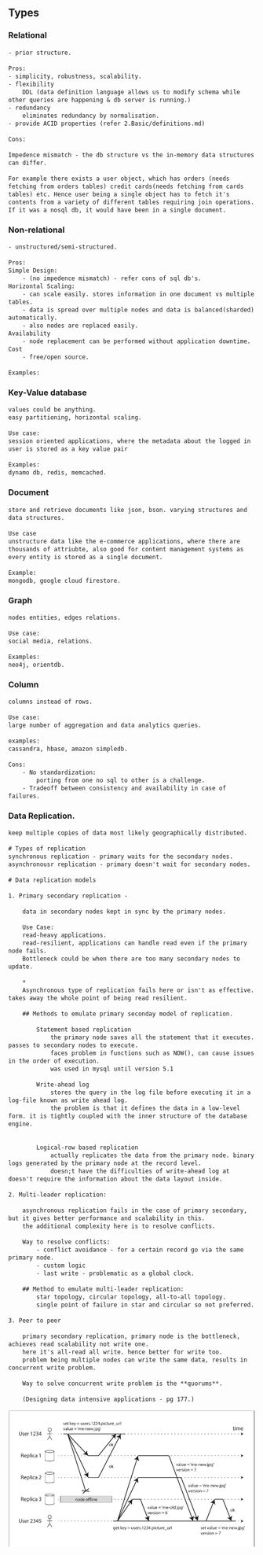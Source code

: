 ## Types

### Relational 
    - prior structure.
    
    Pros:
    - simplicity, robustness, scalability.
    - flexibility 
        DDL (data definition language allows us to modify schema while other queries are happening & db server is running.)
    - redundancy
        eliminates redundancy by normalisation.
    - provide ACID properties (refer 2.Basic/definitions.md)

    Cons:

    Impedence mismatch - the db structure vs the in-memory data structures can differ.
    
    For example there exists a user object, which has orders (needs fetching from orders tables) credit cards(needs fetching from cards tables) etc. Hence user being a single object has to fetch it's contents from a variety of different tables requiring join operations. 
    If it was a nosql db, it would have been in a single document. 

### Non-relational  

    - unstructured/semi-structured.
    
    Pros: 
    Simple Design:
        - (no impedence mismatch) - refer cons of sql db's.
    Horizontal Scaling:
        - can scale easily. stores information in one document vs multiple tables.
        - data is spread over multiple nodes and data is balanced(sharded) automatically.
        - also nodes are replaced easily. 
    Availability
        - node replacement can be performed without application downtime. 
    Cost
        - free/open source.

    Examples:

### Key-Value database
    values could be anything. 
    easy partitioning, horizontal scaling. 
    
    Use case:
    session oriented applications, where the metadata about the logged in user is stored as a key value pair
    
    Examples:
    dynamo db, redis, memcached.

### Document
    store and retrieve documents like json, bson. varying structures and data structures.
    
    Use case
    unstructure data like the e-commerce applications, where there are thousands of attriubte, also good for content management systems as every entity is stored as a single document. 

    Example:
    mongodb, google cloud firestore.
    
### Graph
    nodes entities, edges relations. 

    Use case:
    social media, relations. 

    Examples:
    neo4j, orientdb. 
    
### Column
    columns instead of rows. 

    Use case:
    large number of aggregation and data analytics queries.

    examples:
    cassandra, hbase, amazon simpledb.
    
    Cons:
        - No standardization:
            porting from one no sql to other is a challenge.
        - Tradeoff between consistency and availability in case of failures.

 
### Data Replication.

    keep multiple copies of data most likely geographically distributed.

    # Types of replication
    synchronous replication - primary waits for the secondary nodes. 
    asynchronousr replication - primary doesn't wait for secondary nodes. 

    # Data replication models
    
    1. Primary secondary replication - 
        
        data in secondary nodes kept in sync by the primary nodes. 
        
        Use Case:
        read-heavy applications. 
        read-resilient, applications can handle read even if the primary node fails.
        Bottleneck could be when there are too many secondary nodes to update.

        *
        Asynchronous type of replication fails here or isn't as effective. takes away the whole point of being read resilient.

        ## Methods to emulate primary seconday model of replication. 

            Statement based replication
                the primary node saves all the statement that it executes. passes to secondary nodes to execute.
                faces problem in functions such as NOW(), can cause issues in the order of execution. 
                was used in mysql until version 5.1
            
            Write-ahead log 
                stores the query in the log file before executing it in a log-file known as write ahead log. 
                the problem is that it defines the data in a low-level form. it is tightly coupled with the inner structure of the database engine.
            

            Logical-row based replication
                actually replicates the data from the primary node. binary logs generated by the primary node at the record level. 
                doesn;t have the difficulties of write-ahead log at doesn't require the information about the data layout inside.

    2. Multi-leader replication:
        
        asynchronous replication fails in the case of primary secondary, but it gives better performance and scalability in this. 
        the additional complexity here is to resolve conflicts. 

        Way to resolve conflicts:
            - conflict avoidance - for a certain record go via the same primary node.
            - custom logic
            - last write - problematic as a global clock. 

        ## Method to emulate multi-leader replication:
            star topology, circular topology, all-to-all topology.
            single point of failure in star and circular so not preferred.

    3. Peer to peer

        primary secondary replication, primary node is the bottleneck, achieves read scalability not write one. 
        here it's all-read all write. hence better for write too. 
        problem being multiple nodes can write the same data, results in concurrent write problem. 

        Way to solve concurrent write problem is the **quorums**. 

        (Designing data intensive applications - pg 177.)


![quorum of 2](quorumof2.png)